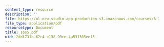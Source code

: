 ```yaml
---
content_type: resource
description: ''
file: https://ol-ocw-studio-app-production.s3.amazonaws.com/courses/6-336j-introduction-to-numerical-simulation-sma-5211-fall-2003/2ddf731b62c4e13899ce4a531305eef5_sps5.pdf
file_type: application/pdf
resourcetype: Document
title: sps5.pdf
uid: 2ddf731b-62c4-e138-99ce-4a531305eef5
---
```

